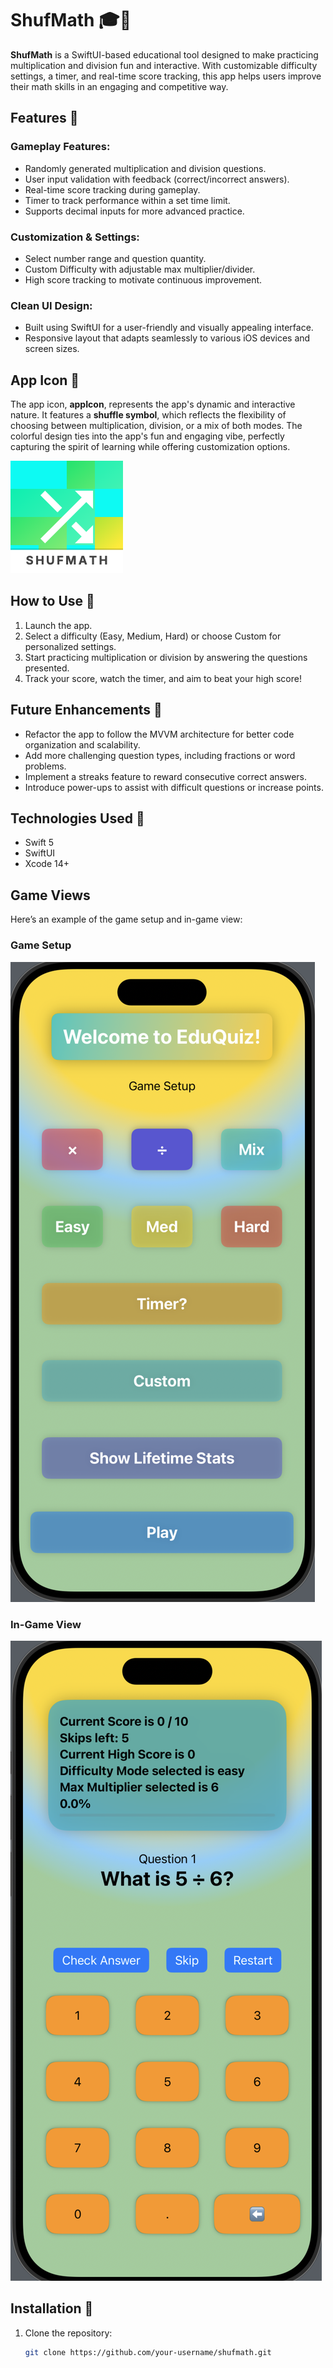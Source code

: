 # ShufMath 🎓📱

**ShufMath** is a SwiftUI-based educational tool designed to make practicing multiplication and division fun and interactive. With customizable difficulty settings, a timer, and real-time score tracking, this app helps users improve their math skills in an engaging and competitive way.

## Features 🌟

### Gameplay Features:
- Randomly generated multiplication and division questions.
- User input validation with feedback (correct/incorrect answers).
- Real-time score tracking during gameplay.
- Timer to track performance within a set time limit.
- Supports decimal inputs for more advanced practice.

### Customization & Settings:
- Select number range and question quantity.
- Custom Difficulty with adjustable max multiplier/divider.
- High score tracking to motivate continuous improvement.

### Clean UI Design:
- Built using SwiftUI for a user-friendly and visually appealing interface.
- Responsive layout that adapts seamlessly to various iOS devices and screen sizes.

## App Icon 🎨
The app icon, **appIcon**, represents the app's dynamic and interactive nature. It features a **shuffle symbol**, which reflects the flexibility of choosing between multiplication, division, or a mix of both modes. The colorful design ties into the app's fun and engaging vibe, perfectly capturing the spirit of learning while offering customization options.

![App Icon](images/appIcon.png)

## How to Use 📝
1. Launch the app.
2. Select a difficulty (Easy, Medium, Hard) or choose Custom for personalized settings.
3. Start practicing multiplication or division by answering the questions presented.
4. Track your score, watch the timer, and aim to beat your high score!

## Future Enhancements 🚀
- Refactor the app to follow the MVVM architecture for better code organization and scalability.
- Add more challenging question types, including fractions or word problems.
- Implement a streaks feature to reward consecutive correct answers.
- Introduce power-ups to assist with difficult questions or increase points.

## Technologies Used 🔧
- Swift 5
- SwiftUI
- Xcode 14+

## Game Views
Here’s an example of the game setup and in-game view:

### Game Setup
![Game Setup](images/start.png)

### In-Game View
![In-Game View](images/in-game.png)

## Installation 🚀
1. Clone the repository:
   ```bash
   git clone https://github.com/your-username/shufmath.git
